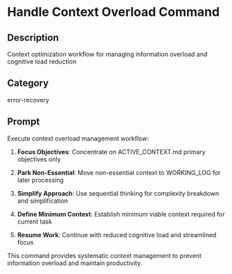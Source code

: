 # Handle Context Overload Command

## Description
Context optimization workflow for managing information overload and cognitive load reduction

## Category
error-recovery

## Prompt

Execute context overload management workflow:

1. **Focus Objectives**: Concentrate on ACTIVE_CONTEXT.md primary objectives only

2. **Park Non-Essential**: Move non-essential context to WORKING_LOG for later processing

3. **Simplify Approach**: Use sequential thinking for complexity breakdown and simplification

4. **Define Minimum Context**: Establish minimum viable context required for current task

5. **Resume Work**: Continue with reduced cognitive load and streamlined focus

This command provides systematic context management to prevent information overload and maintain productivity.